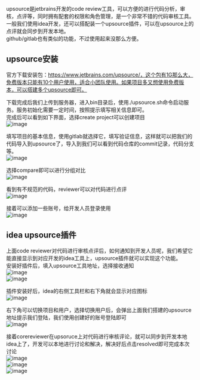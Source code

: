 upsource是jetbrains开发的code review工具，可以方便的进行代码分析，审核，点评等，同时拥有配套的权限和角色管理，是一个非常不错的代码审核工具。  
一般我们使用idea开发，还可以搭配装一个upsource插件，可以在upsource上的点评就会同步到开发本地。  
github/gitlab也有类似的功能，不过使用起来没那么方便。  

## upsource安装  
官方下载安装包：https://www.jetbrains.com/upsource/，这个包有1G那么大，免费版本只能有10个用户使用，适合小团队使用。如果项目多又想使用免费版本，可以搭建多个upsource即可。

下载完成后我们上传到服务器，进入bin目录后，使用./upsource.sh命令启动服务。服务初始化需要一定时间，按照提示填写相关信息即可。  
完成后可以看到如下界面，选择create project可以创建项目  
![image](https://github.com/jmilktea/jmilktea/blob/master/%E5%B7%A5%E5%85%B7%E7%B1%BB/idea/images/upsource-1.png)  

填写项目的基本信息，使用gitlab就选择它，填写验证信息，这样就可以把我们的代码导入到upsource了，导入到我们可以看到代码仓库的commit记录，代码分支等。    
![image](https://github.com/jmilktea/jmilktea/blob/master/%E5%B7%A5%E5%85%B7%E7%B1%BB/idea/images/upsource-2.png)  

选择compare即可以进行分组对比  
![image](https://github.com/jmilktea/jmilktea/blob/master/%E5%B7%A5%E5%85%B7%E7%B1%BB/idea/images/upsource-3.png)  

看到有不规范的代码，reviewer可以对代码进行点评  
![image](https://github.com/jmilktea/jmilktea/blob/master/%E5%B7%A5%E5%85%B7%E7%B1%BB/idea/images/upsource-4.png)  

接着可以添加一些账号，给开发人员登录使用  
![image](https://github.com/jmilktea/jmilktea/blob/master/%E5%B7%A5%E5%85%B7%E7%B1%BB/idea/images/upsource-5.png)  

## idea upsource插件  
上面code reviewer对代码进行审核点评后，如何通知到开发人员呢，我们希望它能直接显示到对应开发的idea工具上，upsource插件就可以实现这个功能。  
安装好插件后，填入upsource工具地址，选择接收通知    
![image](https://github.com/jmilktea/jmilktea/blob/master/%E5%B7%A5%E5%85%B7%E7%B1%BB/idea/images/upsource-6.png)  
![image](https://github.com/jmilktea/jmilktea/blob/master/%E5%B7%A5%E5%85%B7%E7%B1%BB/idea/images/upsource-7.png)  

插件安装好后，idea的右侧工具栏和右下角就会显示对应图标  
![image](https://github.com/jmilktea/jmilktea/blob/master/%E5%B7%A5%E5%85%B7%E7%B1%BB/idea/images/upsource-8.png)  

右下角可以切换项目和用户，选择切换用户后，会弹出上面我们搭建的upsource地址提示我们登陆，我们使用创建好的账号登陆即可  
![image](https://github.com/jmilktea/jmilktea/blob/master/%E5%B7%A5%E5%85%B7%E7%B1%BB/idea/images/upsource-9.png)  

接着corereviewer在upsoruce上对代码进行审核评论，就可以同步到开发本地idea上了，开发可以本地进行讨论和解决，解决好后点击resolved即可完成本次讨论  
![image](https://github.com/jmilktea/jmilktea/blob/master/%E5%B7%A5%E5%85%B7%E7%B1%BB/idea/images/upsoruce-10.png)  
![image](https://github.com/jmilktea/jmilktea/blob/master/%E5%B7%A5%E5%85%B7%E7%B1%BB/idea/images/upsource-11.png)  
![image](https://github.com/jmilktea/jmilktea/blob/master/%E5%B7%A5%E5%85%B7%E7%B1%BB/idea/images/upsource-12.png)  
